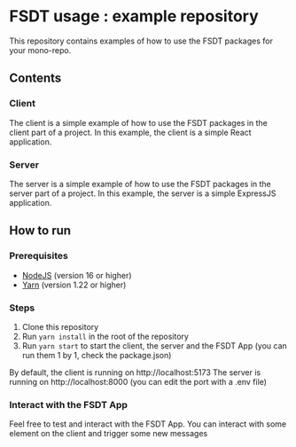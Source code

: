 # FSDT usage : example repository

This repository contains examples of how to use the FSDT packages for your mono-repo.

## Contents

### Client

The client is a simple example of how to use the FSDT packages in the client part of a project.
In this example, the client is a simple React application.

### Server

The server is a simple example of how to use the FSDT packages in the server part of a project.
In this example, the server is a simple ExpressJS application.

## How to run

### Prerequisites

- [NodeJS](https://nodejs.org/en/) (version 16 or higher)
- [Yarn](https://yarnpkg.com/) (version 1.22 or higher)

### Steps

1. Clone this repository
2. Run `yarn install` in the root of the repository
3. Run `yarn start` to start the client, the server and the FSDT App (you can run them 1 by 1, check the package.json)

By default, the client is running on http://localhost:5173
The server is running on http://localhost:8000 (you can edit the port with a .env file)

### Interact with the FSDT App

Feel free to test and interact with the FSDT App.
You can interact with some element on the client and trigger some new messages
